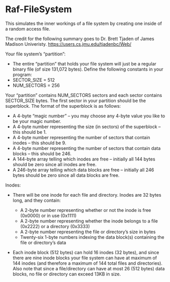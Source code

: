 # Raf-FileSystem
This simulates the inner workings of a file system by creating one inside of a random access file.

The credit for the following summary goes to Dr. Brett Tjaden of James Madison Univeristy.
https://users.cs.jmu.edu/tjadenbc/Web/

Your file system’s “partition”:

- The entire “partition” that holds your file system will just be a regular binary file (of size 131,072 bytes). Define the following constants in your program:
- SECTOR_SIZE = 512 
- NUM_SECTORS = 256

Your “partition” contains NUM_SECTORS sectors and each sector contains SECTOR_SIZE bytes. The first sector in your partition should be the superblock. The format of the superblock is as follows:
  - A 4-byte “magic number” – you may choose any 4-byte value you like to be your magic number.
  - A 4-byte number representing the size (in sectors) of the superblock – this should be 1.
  - A 4-byte number representing the number of sectors that contain inodes – this should be 9.
  - A 4-byte number representing the number of sectors that contain data blocks – this should be 246.
  - A 144-byte array telling which inodes are free – initially all 144 bytes should be zero since all inodes are free.
  - A 246-byte array telling which data blocks are free – initially all 246 bytes should be zero since all data blocks are free.

Inodes:
- There will be one inode for each file and directory. Inodes are 32 bytes long, and they contain:
  - A 2-byte number representing whether or not the inode is free (0x0000) or in use (0x1111)
  - A 2-byte number representing whether the inode belongs to a file (0x2222) or a directory (0x3333)
  - A 2-byte number representing the file or directory’s size in bytes
  - Twenty-six 1-byte numbers indexing the data block(s) containing the file or directory’s data

- Each inode block (512 bytes) can hold 16 inodes (32 bytes), and since there are nine inode blocks your file system can have at maximum of 144 inodes (and therefore a maximum of 144 total files and directories). Also note that since a file/directory can have at most 26 (512 bytes) data blocks, no file or directory can exceed 13KB in size.
